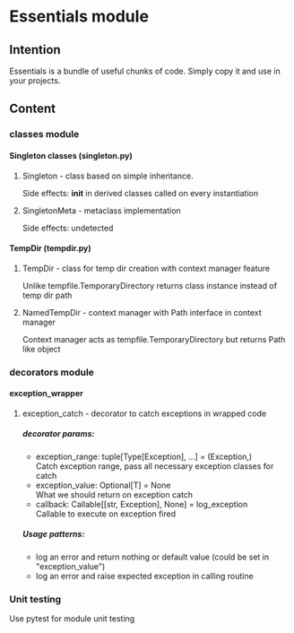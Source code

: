 # Essentials module

## Intention
Essentials is a bundle of useful chunks of code. Simply copy it and use in your projects.

## Content

### classes module
#### Singleton classes (singleton.py)

1. Singleton - class based on simple inheritance.
   
   Side effects: __init__ in derived classes called on every instantiation 

2. SingletonMeta - metaclass implementation 
   
   Side effects: undetected 

#### TempDir (tempdir.py) 

1. TempDir - class for temp dir creation with context manager feature
   
   Unlike tempfile.TemporaryDirectory returns class instance instead of temp dir path  

2. NamedTempDir - context manager with Path interface in context manager  

   Context manager acts as tempfile.TemporaryDirectory but returns Path like object

### decorators module

#### exception_wrapper 

1. exception_catch - decorator to catch exceptions in wrapped code     
   ##### decorator params:
   - exception_range: tuple[Type[Exception], ...] = (Exception,)  
     Catch exception range, pass all necessary exception classes for catch   
   - exception_value: Optional[T] = None     
     What we should return on exception catch
   - callback: Callable[[str, Exception], None] = log_exception  
     Callable to execute on exception fired
   ##### Usage patterns:
   - log an error and return nothing or default value (could be set in "exception_value")
   - log an error and raise expected exception in calling routine 

### Unit testing
Use pytest for module unit testing